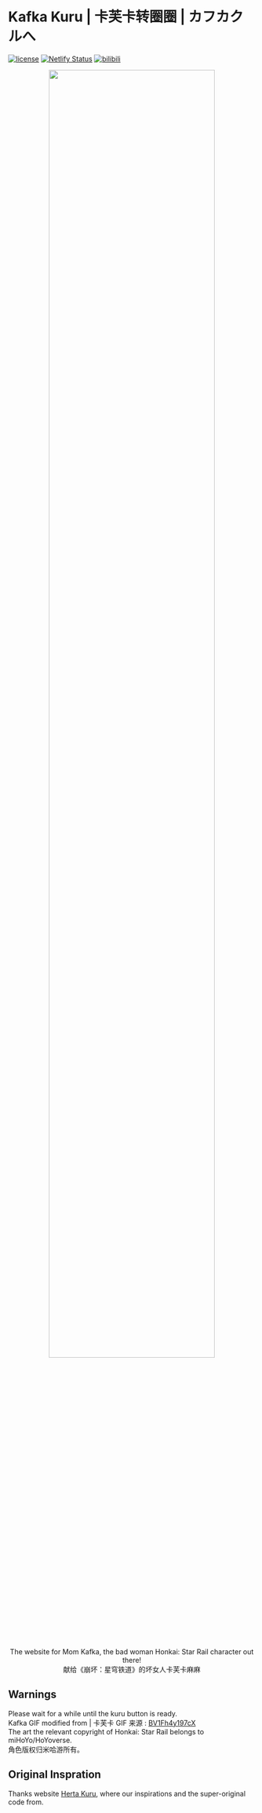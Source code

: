 ﻿# Kafka Kuru | 卡芙卡转圈圈 | カフカクルへ

[![license](https://img.shields.io/badge/license-CC_BY_NC_SA-74c853.svg)](https://github.com/Genius-Society/kafka-kuru/blob/web/LICENSE)
[![Netlify Status](https://api.netlify.com/api/v1/badges/b8dcf387-d382-44e6-912c-058f2fe01b6c/deploy-status)](https://kafka-kuru.netlify.app)
[![bilibili](https://img.shields.io/badge/bilibili-BV1aYrgYxEcZ-fc8bab.svg)](https://www.bilibili.com/video/BV1aYrgYxEcZ)

<div align="center"><a href="https://kafka-kuru.netlify.app"><img src="./img/kafkaa_github.gif" style="width:82%;"></a></div>

<p align="center">The website for Mom Kafka, the bad woman Honkai: Star Rail character out there!<br>献给《崩坏：星穹铁道》的坏女人卡芙卡麻麻</p>

## Warnings
Please wait for a while until the kuru button is ready.<br>
Kafka GIF modified from | 卡芙卡 GIF 来源 : [BV1Fh4y197cX](https://www.bilibili.com/video/BV1Fh4y197cX) <br>
The art the relevant copyright of Honkai: Star Rail belongs to miHoYo/HoYoverse.<br>
角色版权归米哈游所有。

## Original Inspration
Thanks website [Herta Kuru](https://github.com/duiqt/herta_kuru), where our inspirations and the super-original code from.
